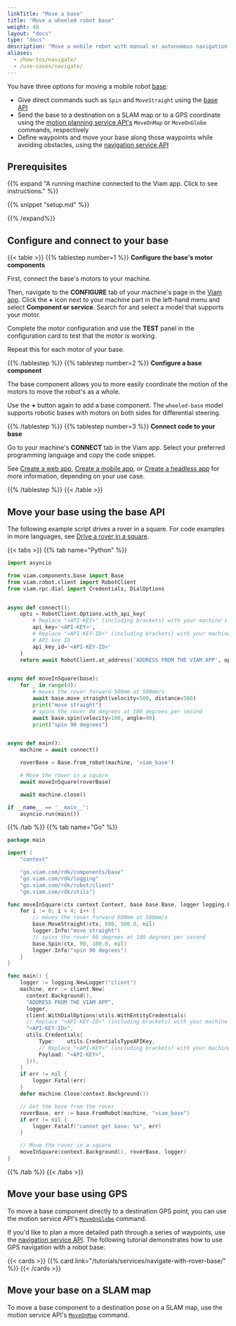 ```yaml
---
linkTitle: "Move a base"
title: "Move a wheeled robot base"
weight: 40
layout: "docs"
type: "docs"
description: "Move a mobile robot with manual or autonomous navigation."
aliases:
  - /how-tos/navigate/
  - /use-cases/navigate/
---
```


You have three options for moving a mobile robot [base](/operate/reference/components/base/):

- Give direct commands such as `Spin` and `MoveStraight` using the [base API](/dev/reference/apis/components/base/)
- Send the base to a destination on a SLAM map or to a GPS coordinate using the [motion planning service API's](/dev/reference/apis/services/motion/) `MoveOnMap` or `MoveOnGlobe` commands, respectively
- Define waypoints and move your base along those waypoints while avoiding obstacles, using the [navigation service API](/dev/reference/apis/services/navigation/)

## Prerequisites

{{% expand "A running machine connected to the Viam app. Click to see instructions." %}}

{{% snippet "setup.md" %}}

{{% /expand%}}

## Configure and connect to your base

{{< table >}}
{{% tablestep number=1 %}}
**Configure the base's motor components**

First, connect the base's motors to your machine.

Then, navigate to the **CONFIGURE** tab of your machine's page in the [Viam app](https://app.viam.com).
Click the **+** icon next to your machine part in the left-hand menu and select **Component or service**.
Search for and select a model that supports your motor.

Complete the motor configuration and use the **TEST** panel in the configuration card to test that the motor is working.

Repeat this for each motor of your base.

{{% /tablestep %}}
{{% tablestep number=2 %}}
**Configure a base component**

The base component allows you to more easily coordinate the motion of the motors to move the robot's as a whole.

Use the **+** button again to add a base component.
The `wheeled-base` model supports robotic bases with motors on both sides for differential steering.

{{% /tablestep %}}
{{% tablestep number=3 %}}
**Connect code to your base**

Go to your machine's **CONNECT** tab in the Viam app.
Select your preferred programming language and copy the code snippet.

See [Create a web app](/operate/control/web-app/), [Create a mobile app](/operate/control/mobile-app/), or [Create a headless app](/operate/control/headless-app/) for more information, depending on your use case.

{{% /tablestep %}}
{{< /table >}}

## Move your base using the base API

The following example script drives a rover in a square.
For code examples in more languages, see [Drive a rover in a square](/tutorials/control/drive-rover/).

{{< tabs >}}
{{% tab name="Python" %}}

```python {class="line-numbers linkable-line-numbers"}
import asyncio

from viam.components.base import Base
from viam.robot.client import RobotClient
from viam.rpc.dial import Credentials, DialOptions


async def connect():
    opts = RobotClient.Options.with_api_key(
        # Replace "<API-KEY>" (including brackets) with your machine's API key
        api_key='<API-KEY>',
        # Replace "<API-KEY-ID>" (including brackets) with your machine's
        # API key ID
        api_key_id='<API-KEY-ID>'
    )
    return await RobotClient.at_address('ADDRESS FROM THE VIAM APP', opts)


async def moveInSquare(base):
    for _ in range(4):
        # moves the rover forward 500mm at 500mm/s
        await base.move_straight(velocity=500, distance=500)
        print("move straight")
        # spins the rover 90 degrees at 100 degrees per second
        await base.spin(velocity=100, angle=90)
        print("spin 90 degrees")


async def main():
    machine = await connect()

    roverBase = Base.from_robot(machine, 'viam_base')

    # Move the rover in a square
    await moveInSquare(roverBase)

    await machine.close()

if __name__ == '__main__':
    asyncio.run(main())
```

{{% /tab %}}
{{% tab name="Go" %}}

```go {class="line-numbers linkable-line-numbers"}
package main

import (
    "context"

    "go.viam.com/rdk/components/base"
    "go.viam.com/rdk/logging"
    "go.viam.com/rdk/robot/client"
    "go.viam.com/rdk/utils")

func moveInSquare(ctx context.Context, base base.Base, logger logging.Logger) {
    for i := 0; i < 4; i++ {
        // moves the rover forward 600mm at 500mm/s
        base.MoveStraight(ctx, 600, 500.0, nil)
        logger.Info("move straight")
        // spins the rover 90 degrees at 100 degrees per second
        base.Spin(ctx, 90, 100.0, nil)
        logger.Info("spin 90 degrees")
    }
}

func main() {
    logger := logging.NewLogger("client")
    machine, err := client.New(
      context.Background(),
      "ADDRESS FROM THE VIAM APP",
      logger,
      client.WithDialOptions(utils.WithEntityCredentials(
      // Replace "<API-KEY-ID>" (including brackets) with your machine's API key ID
      "<API-KEY-ID>",
      utils.Credentials{
          Type:    utils.CredentialsTypeAPIKey,
          // Replace "<API-KEY>" (including brackets) with your machine's API key
          Payload: "<API-KEY>",
      })),
    )
    if err != nil {
        logger.Fatal(err)
    }
    defer machine.Close(context.Background())

    // Get the base from the rover
    roverBase, err := base.FromRobot(machine, "viam_base")
    if err != nil {
        logger.Fatalf("cannot get base: %v", err)
    }

    // Move the rover in a square
    moveInSquare(context.Background(), roverBase, logger)
}
```

{{% /tab %}}
{{< /tabs >}}

## Move your base using GPS

To move a base component directly to a destination GPS point, you can use the motion service API's [`MoveOnGlobe`](/dev/reference/apis/services/motion/#moveonglobe) command.

If you'd like to plan a more detailed path through a series of waypoints, use the [navigation service API](/dev/reference/apis/services/navigation/).
The following tutorial demonstrates how to use GPS navigation with a robot base:

{{< cards >}}
{{% card link="/tutorials/services/navigate-with-rover-base/" %}}
{{< /cards >}}

## Move your base on a SLAM map

To move a base component to a destination pose on a SLAM map, use the motion service API's [`MoveOnMap`](/dev/reference/apis/services/motion/#moveonmap) command.
